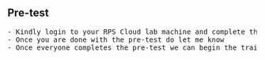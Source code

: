 ## Pre-test
<pre>
- Kindly login to your RPS Cloud lab machine and complete the pre-test
- Once you are done with the pre-test do let me know
- Once everyone completes the pre-test we can begin the training
</pre>
